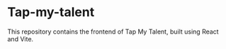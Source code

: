 # Tap-my-talent
This repository contains the frontend of Tap My Talent, built using React and Vite.
